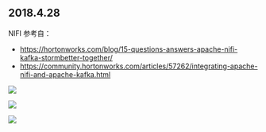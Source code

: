 ## 2018.4.28

NIFI 参考自：
- https://hortonworks.com/blog/15-questions-answers-apache-nifi-kafka-stormbetter-together/
- https://community.hortonworks.com/articles/57262/integrating-apache-nifi-and-apache-kafka.html

![](http://ww1.sinaimg.cn/large/005N2p5vly1fqs540m4ctj32740tw7wh.jpg)

![](http://ww1.sinaimg.cn/large/005N2p5vly1fqs556gsg5j30x60gqn7o.jpg)


![](http://ww1.sinaimg.cn/large/005N2p5vly1fqs5bnlj97j324012gkgf.jpg)
































